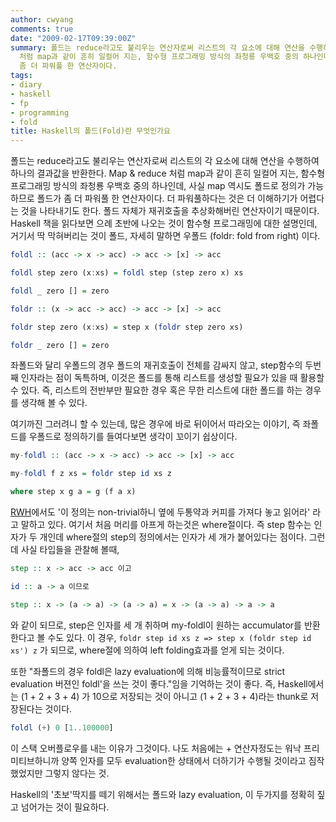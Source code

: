 ```yaml
---
author: cwyang
comments: true
date: "2009-02-17T09:39:00Z"
summary: 폴드는 reduce라고도 불리우는 연산자로써 리스트의 각 요소에 대해 연산을 수행하여 하나의 결과값을 반환한다. Map & reduce
  처럼 map과 같이 흔히 일컬어 지는, 함수형 프로그래밍 방식의 좌청룡 우백호 중의 하나인데, 사실 map 역시도 폴드로 정의가 가능하므로 폴드가
  좀 더 파워풀 한 연산자이다.
tags:
- diary
- haskell
- fp
- programming
- fold
title: Haskell의 폴드(Fold)란 무엇인가요
---
```

폴드는 reduce라고도 불리우는 연산자로써 리스트의 각 요소에 대해 연산을 수행하여 하나의 결과값을 반환한다. Map & reduce 처럼 map과 같이 흔히 일컬어 지는, 함수형 프로그래밍 방식의 좌청룡 우백호 중의 하나인데, 사실 map 역시도 폴드로 정의가 가능하므로 폴드가 좀 더 파워풀 한 연산자이다. 더 파워풀하다는 것은 더 이해하기가 어렵다는 것을 나타내기도 한다. 폴드 자체가 재귀호출을 추상화해버린 연산자이기 때문이다. Haskell 책을 읽다보면 으례 초반에 나오는 것이 함수형 프로그래밍에 대한 설명인데, 거기서 딱 막혀버리는 것이 폴드, 자세히 말하면 우폴드 (foldr: fold from right) 이다.

```haskell
foldl :: (acc -> x -> acc) -> acc -> [x] -> acc

foldl step zero (x:xs) = foldl step (step zero x) xs

foldl _ zero [] = zero

foldr :: (x -> acc -> acc) -> acc -> [x] -> acc

foldr step zero (x:xs) = step x (foldr step zero xs)

foldr _ zero [] = zero
```

좌폴드와 달리 우폴드의 경우 폴드의 재귀호출이 전체를 감싸지 않고, step함수의 두번째 인자라는 점이 독특하며, 이것은 폴드를 통해 리스트를 생성할 필요가 있을 때 활용할 수 있다. 즉, 리스트의 전반부만 필요한 경우 혹은 무한 리스트에 대한 폴드를 하는 경우를 생각해 볼 수 있다.

여기까진 그러려니 할 수 있는데, 많은 경우에 바로 뒤이어서 따라오는 이야기, 즉 좌폴드를 우폴드로 정의하기를 들여다보면 생각이 꼬이기 쉽상이다.

```haskell
my-foldl :: (acc -> x -> acc) -> acc -> [x] -> acc

my-foldl f z xs = foldr step id xs z

where step x g a = g (f a x)
```

[RWH](http://book.realworldhaskell.org/)에서도 '이 정의는 non-trivial하니 옆에 두통약과 커피를 가져다 놓고 읽어라' 라고 말하고 있다. 여기서 처음 머리를 아프게 하는것은 where절이다. 즉 step 함수는 인자가 두 개인데 where절의 step의 정의에서는 인자가 세 개가 붙어있다는 점이다. 그런데 사실 타입들을 관찰해 볼때,

```haskell
step :: x -> acc -> acc 이고

id :: a -> a 이므로

step :: x -> (a -> a) -> (a -> a) = x -> (a -> a) -> a -> a
```

와 같이 되므로, step은 인자를 세 개 취하며 my-foldl이 원하는 accumulator를 반환한다고 볼 수도 있다. 이 경우, `foldr step id xs z => step x (foldr step id xs') z` 가 되므로, where절에 의하여 left folding효과를 얻게 되는 것이다.

또한 "좌폴드의 경우 foldl은 lazy evaluation에 의해 비능률적이므로 strict evaluation 버젼인 foldl'을 쓰는 것이 좋다."임을 기억하는 것이 좋다. 즉, Haskell에서는 (1 + 2 + 3 + 4) 가 10으로 저장되는 것이 아니고 (1 + 2 + 3 + 4)라는 thunk로 저장된다는 것이다. 

```haskell
foldl (+) 0 [1..100000]
```

이 스택 오버플로우를 내는 이유가 그것이다. 나도 처음에는 + 연산자정도는 워낙 프리미티브하니까 양쪽 인자를 모두 evaluation한 상태에서 더하기가 수행될 것이라고 짐작했었지만 그렇지 않다는 것.

Haskell의 '초보'딱지를 떼기 위해서는 폴드와 lazy evaluation, 이 두가지를 정확히 짚고 넘어가는 것이 필요하다.